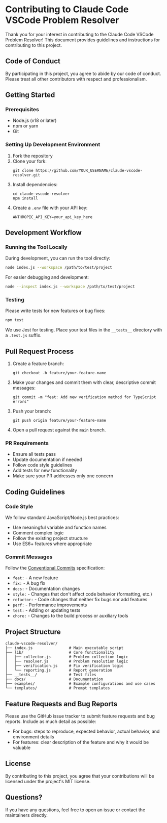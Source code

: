 # Contributing to Claude Code VSCode Problem Resolver

Thank you for your interest in contributing to the Claude Code VSCode Problem Resolver! This document provides guidelines and instructions for contributing to this project.

## Code of Conduct

By participating in this project, you agree to abide by our code of conduct. Please treat all other contributors with respect and professionalism.

## Getting Started

### Prerequisites

- Node.js (v18 or later)
- npm or yarn
- Git

### Setting Up Development Environment

1. Fork the repository
2. Clone your fork:
   ```
   git clone https://github.com/YOUR_USERNAME/claude-vscode-resolver.git
   ```
3. Install dependencies:
   ```
   cd claude-vscode-resolver
   npm install
   ```
4. Create a `.env` file with your API key:
   ```
   ANTHROPIC_API_KEY=your_api_key_here
   ```

## Development Workflow

### Running the Tool Locally

During development, you can run the tool directly:

```bash
node index.js --workspace /path/to/test/project
```

For easier debugging and development:

```bash
node --inspect index.js --workspace /path/to/test/project
```

### Testing

Please write tests for new features or bug fixes:

```bash
npm test
```

We use Jest for testing. Place your test files in the `__tests__` directory with a `.test.js` suffix.

## Pull Request Process

1. Create a feature branch:
   ```
   git checkout -b feature/your-feature-name
   ```

2. Make your changes and commit them with clear, descriptive commit messages:
   ```
   git commit -m "feat: Add new verification method for TypeScript errors"
   ```

3. Push your branch:
   ```
   git push origin feature/your-feature-name
   ```

4. Open a pull request against the `main` branch.

### PR Requirements

- Ensure all tests pass
- Update documentation if needed
- Follow code style guidelines
- Add tests for new functionality
- Make sure your PR addresses only one concern

## Coding Guidelines

### Code Style

We follow standard JavaScript/Node.js best practices:

- Use meaningful variable and function names
- Comment complex logic
- Follow the existing project structure
- Use ES6+ features where appropriate

### Commit Messages

Follow the [Conventional Commits](https://www.conventionalcommits.org/) specification:

- `feat:` - A new feature
- `fix:` - A bug fix
- `docs:` - Documentation changes
- `style:` - Changes that don't affect code behavior (formatting, etc.)
- `refactor:` - Code changes that neither fix bugs nor add features
- `perf:` - Performance improvements
- `test:` - Adding or updating tests
- `chore:` - Changes to the build process or auxiliary tools

## Project Structure

```
claude-vscode-resolver/
├── index.js                # Main executable script
├── lib/                    # Core functionality
│   ├── collector.js        # Problem collection logic
│   ├── resolver.js         # Problem resolution logic
│   ├── verification.js     # Fix verification logic
│   └── reporting.js        # Report generation
├── __tests__/              # Test files
├── docs/                   # Documentation
├── examples/               # Example configurations and use cases
└── templates/              # Prompt templates
```

## Feature Requests and Bug Reports

Please use the GitHub issue tracker to submit feature requests and bug reports. Include as much detail as possible:

- For bugs: steps to reproduce, expected behavior, actual behavior, and environment details
- For features: clear description of the feature and why it would be valuable

## License

By contributing to this project, you agree that your contributions will be licensed under the project's MIT license.

## Questions?

If you have any questions, feel free to open an issue or contact the maintainers directly.